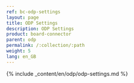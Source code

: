 ```yaml
---
ref: bc-odp-settings
layout: page
title: ODP Settings
description: ODP Settings
product: board-connector
parent: odp
permalink: /:collection/:path
weight: 5
lang: en_GB
---
```


{% include _content/en/odp/odp-settings.md %} 